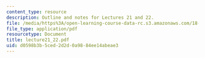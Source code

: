 ```yaml
---
content_type: resource
description: Outline and notes for Lectures 21 and 22.
file: /media/https%3A/open-learning-course-data-rc.s3.amazonaws.com/18-965-geometry-of-manifolds-fall-2004/d0598b3b5ced2d2d0a9884ee14abeae3_lecture21_22.pdf
file_type: application/pdf
resourcetype: Document
title: lecture21_22.pdf
uid: d0598b3b-5ced-2d2d-0a98-84ee14abeae3
---
```

